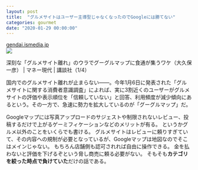 ```yaml
---
layout: post
title:  "グルメサイトはユーザー主導型じゃなくなったのでGoogleには勝てない"
categories: gourmet
date: "2020-01-29 00:00:00"
---
```



<div class="card">
  <a href="https://gendai.ismedia.jp/articles/-/69819"></a>
  <div class="card__header">
    <a href="https://gendai.ismedia.jp/articles/-/69819">gendai.ismedia.jp</a>
  </div>
  <div class="card__image">
    <img src="https://gendai.ismedia.jp/mwimgs/3/5/-/img_3554a89393a172f780cc5c654c24450e47096.jpg">
  </div>
  <div class="card__title">
    <p>深刻な「グルメサイト離れ」のウラでグーグルマップに食通が集うワケ（大久保 一彦） | マネー現代 | 講談社（1/4）</p>
  </div>
  <div class="card__description">
    <p>国内でのグルメサイト離れが止まらない――。今年1月6日に発表された「グルメサイトに関する消費者意識調査」によれば、実に3割近くのユーザーがグルメサイトの評価や表示順位を「信頼していない」と回答、利用頻度が減少傾向にあるという。その一方で、急速に勢力を拡大しているのが「グーグルマップ」だ。</p>
  </div>
</div>


Googleマップには写真アップロードのサジェストや制限されないレビュー、投稿するだけで上がるゲーミフィケーションなどのメリットが有る。
というかグルメ以外のことをいくらでも書ける。
グルメサイトはレビューに頼りすぎていて、その内容への規制が必要となっているが、Googleマップは地図なのでそこはメインじゃない。
もちろん店舗側も認可されれば自由に操作できる。
金を払わないと評価を下げるぞという脅し商売に頼る必要がない。
そもそも**カテゴリを絞った時点で負けていた**だけの話である。
